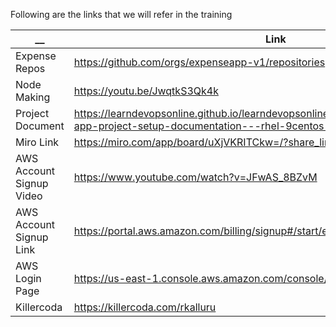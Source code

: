 Following are the links that we will refer in the training 

| __  | Link | Comments |
| ------------- | ------------- | ------------- |
| Expense Repos | https://github.com/orgs/expenseapp-v1/repositories | |
| Node Making |	https://youtu.be/JwqtkS3Qk4k |
| Project Document|https://learndevopsonline.github.io/learndevopsonline/build/docs/category/expense-app-project-setup-documentation---rhel-9centos-9 | |
| Miro Link | https://miro.com/app/board/uXjVKRITCkw=/?share_link_id=549438704149 | |
| AWS Account Signup Video | https://www.youtube.com/watch?v=JFwAS_8BZvM |  |
| AWS Account Signup Link  | https://portal.aws.amazon.com/billing/signup#/start/email |  |
| AWS Login Page  | https://us-east-1.console.aws.amazon.com/console/home?region=us-east-1 |  |
| Killercoda  | https://killercoda.com/rkalluru |  |

